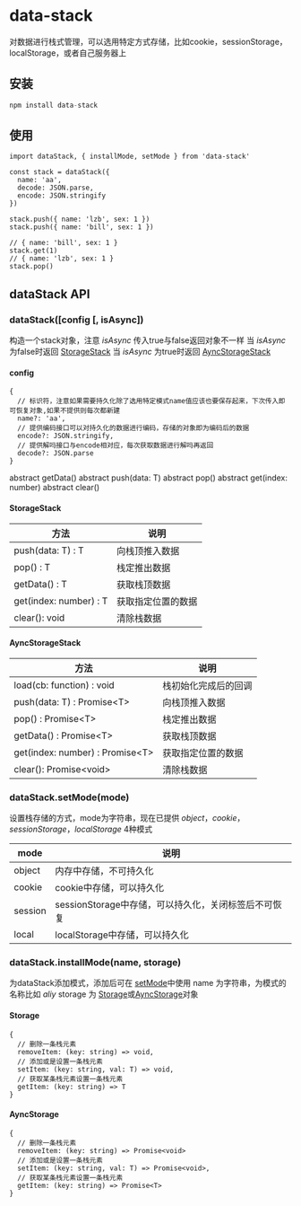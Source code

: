 # data-stack
对数据进行栈式管理，可以选用特定方式存储，比如cookie，sessionStorage，localStorage，或者自己服务器上

## 安装
```javascript
npm install data-stack
```

## 使用
```
import dataStack, { installMode, setMode } from 'data-stack'

const stack = dataStack({
  name: 'aa',
  decode: JSON.parse,
  encode: JSON.stringify
})

stack.push({ name: 'lzb', sex: 1 })
stack.push({ name: 'bill', sex: 1 })

// { name: 'bill', sex: 1 }
stack.get(1)
// { name: 'lzb', sex: 1 }
stack.pop()
```

## dataStack API

### dataStack([config [, isAsync])
构造一个stack对象，注意 <i>isAsync</i> 传入true与false返回对象不一样
当 <i>isAsync</i> 为false时返回 [StorageStack](####StorageStack)
当 <i>isAsync</i> 为true时返回 [AyncStorageStack](####AyncStorageStack)

#### config
```
{
  // 标识符，注意如果需要持久化除了选用特定模式name值应该也要保存起来，下次传入即可恢复对象,如果不提供则每次都新建
  name?: 'aa',
  // 提供编码接口可以对持久化的数据进行编码，存储的对象即为编码后的数据
  encode?: JSON.stringify,
  // 提供解吗接口与encode相对应，每次获取数据进行解吗再返回
  decode?: JSON.parse
}
```

  abstract getData()
  abstract push(data: T)
  abstract pop()
  abstract get(index: number)
  abstract clear()

#### StorageStack
|  方法   | 说明  | 
|  ----  | ----  |
| push(data: T) : T | 向栈顶推入数据 |
| pop() : T | 栈定推出数据 |
| getData() : T | 获取栈顶数据 |
| get(index: number) : T | 获取指定位置的数据 |
| clear(): void | 清除栈数据 |


#### AyncStorageStack
|  方法   | 说明  | 
|  ----  | ----  |
| load(cb: function) : void | 栈初始化完成后的回调 |
| push(data: T) : Promise\<T\> | 向栈顶推入数据 |
| pop() : Promise\<T\> | 栈定推出数据 |
| getData() : Promise\<T\> | 获取栈顶数据 |
| get(index: number) : Promise\<T\> | 获取指定位置的数据 |
| clear(): Promise\<void\> | 清除栈数据 |



### dataStack.setMode(mode)
设置栈存储的方式，mode为字符串，现在已提供 <i>object</i>，<i>cookie</i>，<i>sessionStorage</i>，<i>localStorage</i>  4种模式

|  mode   | 说明  | 
|  ----  | ----  |
| object | 内存中存储，不可持久化 |
| cookie | cookie中存储，可以持久化 |
| session | sessionStorage中存储，可以持久化，关闭标签后不可恢复 |
| local | localStorage中存储，可以持久化 |


### dataStack.installMode(name, storage)
为dataStack添加模式，添加后可在 [setMode](###dataStack.setMode(mode))中使用
name 为字符串，为模式的名称比如 <i>aliy</i>
storage 为 [Storage](####Storage)或[AyncStorage](####AyncStorage)对象

#### Storage
```
{
  // 删除一条栈元素
  removeItem: (key: string) => void,
  // 添加或是设置一条栈元素
  setItem: (key: string, val: T) => void,
  // 获取某条栈元素设置一条栈元素
  getItem: (key: string) => T
}
```
#### AyncStorage
```
{
  // 删除一条栈元素
  removeItem: (key: string) => Promise<void>
  // 添加或是设置一条栈元素
  setItem: (key: string, val: T) => Promise<void>,
  // 获取某条栈元素设置一条栈元素
  getItem: (key: string) => Promise<T>
}
```

